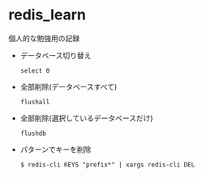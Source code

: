 redis_learn
===========
個人的な勉強用の記録


* データベース切り替え

    `select 0`


* 全部削除(データベースすべて)

    `flushall`

* 全部削除(選択しているデータベースだけ)

    `flushdb`

* パターンでキーを削除

    `$ redis-cli KEYS "prefix*" | xargs redis-cli DEL`





